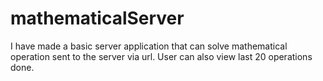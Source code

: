 # mathematicalServer
I have made a basic server application that can solve mathematical operation sent to the server via url.
User can also view last 20 operations done.
